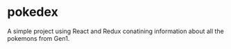 # pokedex

A simple project using React and Redux conatining information about all the pokemons from Gen1. 